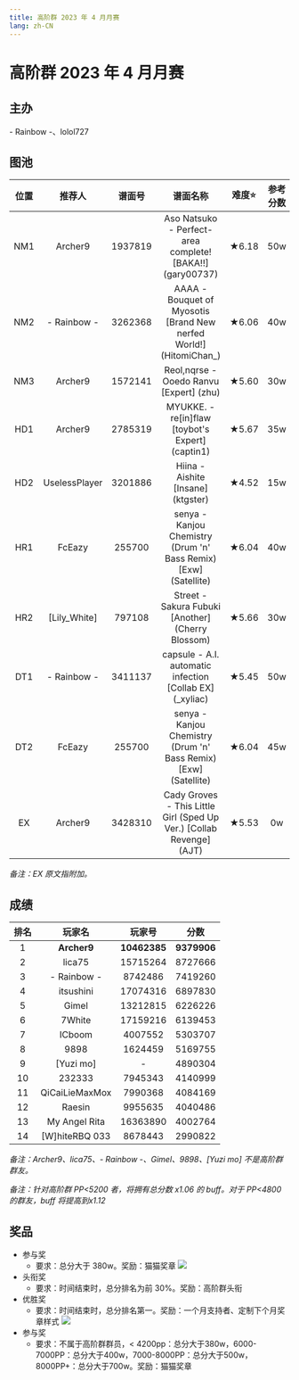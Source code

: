 ```yaml
---
title: 高阶群 2023 年 4 月月赛
lang: zh-CN
---
```


# 高阶群 2023 年 4 月月赛

## 主办

\- Rainbow \-、lolol727

## 图池

| 位置 | 推荐人 | 谱面号 | 谱面名称 | 难度⭐️ | 参考分数 |
| :-: | :-: | :-: | :-: | :-: | :-: |
| NM1 | Archer9 | 1937819 | Aso Natsuko - Perfect-area complete! [BAKA!!] (gary00737) | ★6.18 | 50w |
| NM2 | - Rainbow - | 3262368 | AAAA - Bouquet of Myosotis [Brand New nerfed World!] (HitomiChan\_) | ★6.06 | 40w |
| NM3 | Archer9 | 1572141 | Reol,nqrse - Ooedo Ranvu [Expert] (zhu) | ★5.60 | 30w |
| HD1 | Archer9 | 2785319 | MYUKKE. - re[in]flaw [toybot's Expert] (captin1) | ★5.67 | 35w |
| HD2 | UselessPlayer | 3201886 | Hiina - Aishite [Insane] (ktgster) | ★4.52 | 15w |
| HR1 | FcEazy | 255700 | senya - Kanjou Chemistry (Drum 'n' Bass Remix) [Exw] (Satellite) | ★6.04 | 40w |
| HR2 | [Lily_White] | 797108 | Street - Sakura Fubuki [Another] (Cherry Blossom) | ★5.66 | 30w |
| DT1 | - Rainbow - | 3411137 | capsule - A.I. automatic infection [Collab EX] (\_xyliac) | ★5.45 | 50w |
| DT2 | FcEazy | 255700 | senya - Kanjou Chemistry (Drum 'n' Bass Remix) [Exw] (Satellite) | ★6.04 | 45w |
| EX | Archer9 | 3428310 | Cady Groves - This Little Girl (Sped Up Ver.) [Collab Revenge] (AJT) | ★5.53 | 0w |

*备注：EX 原文指附加。*

## 成绩

| 排名 | 玩家名 | 玩家号 | 分数 |
| :-: | :-: | :-: | :-: |
| 1 | **Archer9** | **10462385** | **9379906** |
| 2 | lica75 | 15715264 | 8727666 |
| 3 | - Rainbow - | 8742486 | 7419260 |
| 4 | itsushini | 17074316 | 6897830 |
| 5 | Gimel | 13212815 | 6226226 |
| 6 | 7White | 17159216 | 6139453 |
| 7 | ICboom | 4007552 | 5303707 |
| 8 | 9898 | 1624459 | 5169755 |
| 9 | [Yuzi mo] | - | 4890304 |
| 10 | 232333 | 7945343 | 4140999 |
| 11 | QiCaiLieMaxMox | 7990368 | 4084169 |
| 12 | Raesin | 9955635 | 4040486 |
| 13 | My Angel Rita | 16363890 | 4002764 |
| 14 | [W]hiteRBQ 033 | 8678443 | 2990822 |

*备注：Archer9、lica75、- Rainbow -、Gimel、9898、[Yuzi mo] 不是高阶群群友。*

*备注：针对高阶群 PP<5200 者，将拥有总分数 x1.06 的 buff。对于 PP<4800 的群友，buff 将提高到x1.12*

## 奖品

- 参与奖
  - 要求：总分大于 380w。奖励：猫猫奖章 ![](/img/HOC23APR.png)
- 头衔奖
  - 要求：时间结束时，总分排名为前 30%。奖励：高阶群头衔
- 优胜奖
  - 要求：时间结束时，总分排名第一。奖励：一个月支持者、定制下个月奖章样式 ![](/img/HOC23MAY0.png)
- 参与奖
  - 要求：不属于高阶群群员，< 4200pp：总分大于380w，6000-7000PP：总分大于400w，7000-8000PP：总分大于500w，8000PP+：总分大于700w。奖励：猫猫奖章

